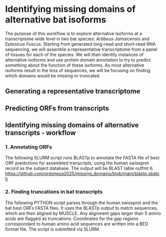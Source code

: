 # Identifying missing domains of alternative bat isoforms 
The purpose of this workflow is to explore alternative isoforms at a transcriptome wide level in two bat species: *Artibeus Jamaicensis* and *Eptesicus Fuscus*. Starting from generated long-read and short-read RNA sequencing, we will assemble a representative transcriptome from a panel of tissues for each of the species. We will then identify instances of alternative isoforms and use protein domain annotation to try to predict something about the function of these isoforms. As most alternative isoforms result in the loss of sequences, we will be focusing on finding which domains would be missing or truncated.    
## Generating a representative transcriptome
## Predicting ORFs from transcripts
## Identifying missing domains of alternative transcripts - workflow

### 1. Annotating ORFs

The following SLURM script runs BLASTp to annotate the FASTA file of best ORF preidctions for assembled transcripts, using the human swissprot record as the subject database. The output will be BLAST table outfmt 6. 
https://github.com/ordoneza2025/missing_domains/blob/main/blastp.sbatch

### 2. Finding truncations in bat transcripts

The following PYTHON script parses through the human swissprot and the bat best ORFs FASTA files. It uses the BLASTp output to match sequences, which are then aligned by MUSCLE. Any alignment gaps larger than 5 amino acids are flagged as truncations. Coordinates for the gap regions correspondant to human amino acid sequences are written into a BED format file. The script is submitted via SLURM.






